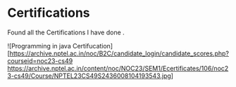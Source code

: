 # Certifications
Found all the Certifications I have done .

![Programming in java Certifucation][https://archive.nptel.ac.in/noc/B2C/candidate_login/candidate_scores.php?courseid=noc23-cs49
https://archive.nptel.ac.in/content/noc/NOC23/SEM1/Ecertificates/106/noc23-cs49/Course/NPTEL23CS49S2436008104193543.jpg]
